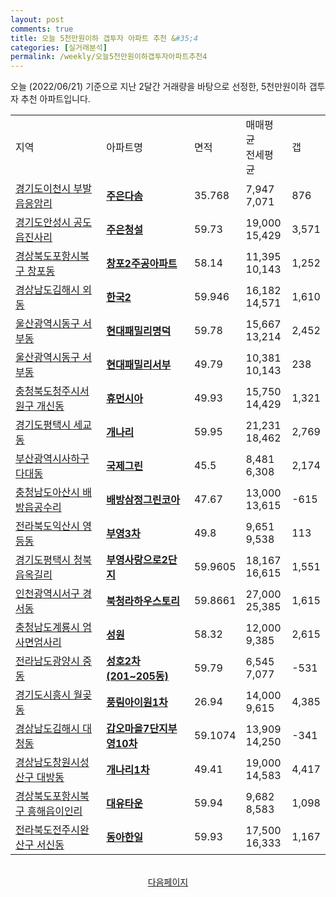 ```yaml
---
layout: post
comments: true
title: 오늘 5천만원이하 갭투자 아파트 추천 &#35;4
categories: [실거래분석]
permalink: /weekly/오늘5천만원이하갭투자아파트추천4
---
```


오늘 (2022/06/21) 기준으로 지난 2달간 거래량을 바탕으로 선정한,
5천만원이하 갭투자 추천 아파트입니다.

<table class="sortable">
  <tr>
    <td>지역</td>
    <td>아파트명</td>
    <td>면적</td>
    <td>매매평균<br>전세평균</td>
    <td>갭</td>
  </tr>

  <tr class="item">
    <td><a href="/apt/경기도이천시부발읍응암리">경기도이천시 부발읍응암리</a></td>
    <td style="font-weight: bold;"><a href="/apt/경기도이천시부발읍응암리주은다솜">주은다솜</a></td>
    <td>35.768</td>
    <td>7,947<br>7,071</td>
    <td>876</td>
  </tr>

  <tr class="item">
    <td><a href="/apt/경기도안성시공도읍진사리">경기도안성시 공도읍진사리</a></td>
    <td style="font-weight: bold;"><a href="/apt/경기도안성시공도읍진사리주은청설">주은청설</a></td>
    <td>59.73</td>
    <td>19,000<br>15,429</td>
    <td>3,571</td>
  </tr>

  <tr class="item">
    <td><a href="/apt/경상북도포항시북구창포동">경상북도포항시북구 창포동</a></td>
    <td style="font-weight: bold;"><a href="/apt/경상북도포항시북구창포동창포2주공아파트">창포2주공아파트</a></td>
    <td>58.14</td>
    <td>11,395<br>10,143</td>
    <td>1,252</td>
  </tr>

  <tr class="item">
    <td><a href="/apt/경상남도김해시외동">경상남도김해시 외동</a></td>
    <td style="font-weight: bold;"><a href="/apt/경상남도김해시외동한국2">한국2</a></td>
    <td>59.946</td>
    <td>16,182<br>14,571</td>
    <td>1,610</td>
  </tr>

  <tr class="item">
    <td><a href="/apt/울산광역시동구서부동">울산광역시동구 서부동</a></td>
    <td style="font-weight: bold;"><a href="/apt/울산광역시동구서부동현대패밀리명덕">현대패밀리명덕</a></td>
    <td>59.78</td>
    <td>15,667<br>13,214</td>
    <td>2,452</td>
  </tr>

  <tr class="item">
    <td><a href="/apt/울산광역시동구서부동">울산광역시동구 서부동</a></td>
    <td style="font-weight: bold;"><a href="/apt/울산광역시동구서부동현대패밀리서부">현대패밀리서부</a></td>
    <td>49.79</td>
    <td>10,381<br>10,143</td>
    <td>238</td>
  </tr>

  <tr class="item">
    <td><a href="/apt/충청북도청주시서원구개신동">충청북도청주시서원구 개신동</a></td>
    <td style="font-weight: bold;"><a href="/apt/충청북도청주시서원구개신동휴먼시아">휴먼시아</a></td>
    <td>49.93</td>
    <td>15,750<br>14,429</td>
    <td>1,321</td>
  </tr>

  <tr class="item">
    <td><a href="/apt/경기도평택시세교동">경기도평택시 세교동</a></td>
    <td style="font-weight: bold;"><a href="/apt/경기도평택시세교동개나리">개나리</a></td>
    <td>59.95</td>
    <td>21,231<br>18,462</td>
    <td>2,769</td>
  </tr>

  <tr class="item">
    <td><a href="/apt/부산광역시사하구다대동">부산광역시사하구 다대동</a></td>
    <td style="font-weight: bold;"><a href="/apt/부산광역시사하구다대동국제그린">국제그린</a></td>
    <td>45.5</td>
    <td>8,481<br>6,308</td>
    <td>2,174</td>
  </tr>

  <tr class="item">
    <td><a href="/apt/충청남도아산시배방읍공수리">충청남도아산시 배방읍공수리</a></td>
    <td style="font-weight: bold;"><a href="/apt/충청남도아산시배방읍공수리배방삼정그린코아">배방삼정그린코아</a></td>
    <td>47.67</td>
    <td>13,000<br>13,615</td>
    <td>-615</td>
  </tr>

  <tr class="item">
    <td><a href="/apt/전라북도익산시영등동">전라북도익산시 영등동</a></td>
    <td style="font-weight: bold;"><a href="/apt/전라북도익산시영등동부영3차">부영3차</a></td>
    <td>49.8</td>
    <td>9,651<br>9,538</td>
    <td>113</td>
  </tr>

  <tr class="item">
    <td><a href="/apt/경기도평택시청북읍옥길리">경기도평택시 청북읍옥길리</a></td>
    <td style="font-weight: bold;"><a href="/apt/경기도평택시청북읍옥길리부영사랑으로2단지">부영사랑으로2단지</a></td>
    <td>59.9605</td>
    <td>18,167<br>16,615</td>
    <td>1,551</td>
  </tr>

  <tr class="item">
    <td><a href="/apt/인천광역시서구경서동">인천광역시서구 경서동</a></td>
    <td style="font-weight: bold;"><a href="/apt/인천광역시서구경서동북청라하우스토리">북청라하우스토리</a></td>
    <td>59.8661</td>
    <td>27,000<br>25,385</td>
    <td>1,615</td>
  </tr>

  <tr class="item">
    <td><a href="/apt/충청남도계룡시엄사면엄사리">충청남도계룡시 엄사면엄사리</a></td>
    <td style="font-weight: bold;"><a href="/apt/충청남도계룡시엄사면엄사리성원">성원</a></td>
    <td>58.32</td>
    <td>12,000<br>9,385</td>
    <td>2,615</td>
  </tr>

  <tr class="item">
    <td><a href="/apt/전라남도광양시중동">전라남도광양시 중동</a></td>
    <td style="font-weight: bold;"><a href="/apt/전라남도광양시중동성호2차(201~205동)">성호2차(201~205동)</a></td>
    <td>59.79</td>
    <td>6,545<br>7,077</td>
    <td>-531</td>
  </tr>

  <tr class="item">
    <td><a href="/apt/경기도시흥시월곶동">경기도시흥시 월곶동</a></td>
    <td style="font-weight: bold;"><a href="/apt/경기도시흥시월곶동풍림아이원1차">풍림아이원1차</a></td>
    <td>26.94</td>
    <td>14,000<br>9,615</td>
    <td>4,385</td>
  </tr>

  <tr class="item">
    <td><a href="/apt/경상남도김해시대청동">경상남도김해시 대청동</a></td>
    <td style="font-weight: bold;"><a href="/apt/경상남도김해시대청동갑오마을7단지부영10차">갑오마을7단지부영10차</a></td>
    <td>59.1074</td>
    <td>13,909<br>14,250</td>
    <td>-341</td>
  </tr>

  <tr class="item">
    <td><a href="/apt/경상남도창원시성산구대방동">경상남도창원시성산구 대방동</a></td>
    <td style="font-weight: bold;"><a href="/apt/경상남도창원시성산구대방동개나리1차">개나리1차</a></td>
    <td>49.41</td>
    <td>19,000<br>14,583</td>
    <td>4,417</td>
  </tr>

  <tr class="item">
    <td><a href="/apt/경상북도포항시북구흥해읍이인리">경상북도포항시북구 흥해읍이인리</a></td>
    <td style="font-weight: bold;"><a href="/apt/경상북도포항시북구흥해읍이인리대유타운">대유타운</a></td>
    <td>59.94</td>
    <td>9,682<br>8,583</td>
    <td>1,098</td>
  </tr>

  <tr class="item">
    <td><a href="/apt/전라북도전주시완산구서신동">전라북도전주시완산구 서신동</a></td>
    <td style="font-weight: bold;"><a href="/apt/전라북도전주시완산구서신동동아한일">동아한일</a></td>
    <td>59.93</td>
    <td>17,500<br>16,333</td>
    <td>1,167</td>
  </tr>

  <tr>
      <script async src="https://pagead2.googlesyndication.com/pagead/js/adsbygoogle.js?client=ca-pub-3485438051770037"
          crossorigin="anonymous"></script>
      <ins class="adsbygoogle"
          style="display:block"
          data-ad-format="fluid"
          data-ad-layout-key="-fb+5w+4e-db+86"
          data-ad-client="ca-pub-3485438051770037"
          data-ad-slot="1827090281"></ins>
      <script>
          (adsbygoogle = window.adsbygoogle || []).push({});
      </script>
  </tr>

</table>
<br>
<center><a href="/weekly/오늘5천만원이하갭투자아파트추천5">다음페이지</a></center>
<br><br>
